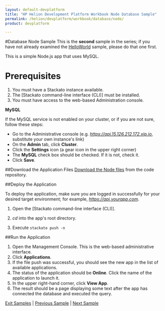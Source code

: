 ```yaml
---
layout: default-devplatform
title: "HP Helion Development Platform Workbook Node Database Sample"
permalink: /helion/devplatform/workbook/database/node/
product: devplatform

---
```

#Database Node Sample
This is the **second** sample in the series; if you have not already examined the [HelloWorld](/helion/devplatform/workbook/helloworld/node/) sample, please do that one first.

This is a simple Node.js app that uses MySQL. 
# Prerequisites

1. You must have a Stackato instance available. 
2. The  [Stackato command-line interface (CLI)] must be installed. 
3. You must have access to the web-based Administration console.

**MySQL**

If the MySQL service is not enabled on your cluster, or if you are not sure, follow these steps:

- Go to the Administrative console (e.g. *https://api.15.126.212.172.xip.io*, substitute your own instance's link)
- On the **Admin** tab, click **Cluster**.
- Click the **Settings** icon (a gear icon in the upper right corner)
- The **MySQL** check box should be checked. If it is not, check it.
- Click **Save**.

##Download the Application Files
[Download the Node files](https://gitlab.gozer.hpcloud.net/developer-experience/mysql-node/) from the code repository.

##Deploy the Application

To deploy the application, make sure you are logged in successfully for your desired target environment; for example, *https://api.yourapp.com*.

1. Open the  [Stackato command-line interface (CLI)].

2. *cd* into the app's root directory.
3. Execute `stackato push -n` 

##Run the Application

1. Open the Management Console. This is the web-based administrative interface.
2. Click **Applications**.
3. If the file push was successful, you should see the new app in the list of available applications. 
4. The status of the application should be **Online**. Click the name of the application to launch it. 
5. In the upper right-hand corner, click **View App**.
6. The result should be a page displaying some text after the app has connected the database and executed the query. 



[Exit Samples](/helion/devplatform/) | [Previous Sample](/helion/devplatform/workbook/helloworld/node/) | [Next Sample](/helion/devplatform/workbook/messaging/node/)